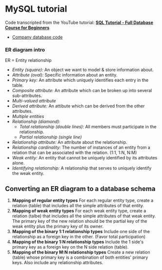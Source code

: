 # MySQL tutorial
Code transcripted from the YouTube tutorial: [__SQL Tutorial - Full Database Course for Beginners__](https://www.youtube.com/watch?v=HXV3zeQKqGY)
- [Company database code](https://www.mikedane.com/databases/sql/creating-company-database/)


### ER diagram intro
ER = Entity relationship

- _Entity (square):_ An object we want to model & store information about.
- _Attribute (oval):_ Specific information about an entity.
- _Primary key:_ An attribute which uniquely identifies each entry in the table.
- _Composite attribute:_ An attribute which can be broken up into several sub-attributes.
- _Multi-valued attribute_
- _Derived attribute:_ An attibute which can be derived from the other attributes.
- _Multiple entities_
- _Relationship (diamond):_
    - _Total relationship (double lines):_ All members must participate in the relationship.
    - _Partial relationship (single line)_
- _Relationship attribute:_ An attribute about the relationship.
- _Relationship cardinality:_ The number of instances of an entity from a relation that can be associated with the relation. (1:1, 1:N, N:M)
- _Weak entity:_ An entity that cannot be uniquely identified by its attributes alone.
- _Identifying relationship:_ A relationship that serves to uniquely identify the weak entity.


## Converting an ER diagram to a database schema

1. __Mapping of regular entity types__
For each regular entity type, create a relation (table) that includes all the simple attributes of that entity.
1. __Mapping of weak entity types__
For each weak entity type, create a relation (talbe) that includes all the simple attributes of that weak entity. The primary key of the new relation should be the partial key of the weak entity plus the primary key of its owner.
1. __Mapping of the binary 1:1 relationship types__
Include one side of the relationship as a foreign key in the other. (Favor total participation)
1. __Mapping of the binary 1:N relationship types__
Include the 1 side's primary key as a foreign key on the N side relation (table).
1. __Mapping of the binary M:N relationship types__
Create a new relation (table) whose primary key is a combination of both entities' primary keys. Also include any relationship attributes.

